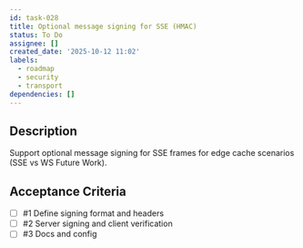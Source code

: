 ```yaml
---
id: task-028
title: Optional message signing for SSE (HMAC)
status: To Do
assignee: []
created_date: '2025-10-12 11:02'
labels:
  - roadmap
  - security
  - transport
dependencies: []
---
```


## Description

<!-- SECTION:DESCRIPTION:BEGIN -->
Support optional message signing for SSE frames for edge cache scenarios (SSE vs WS Future Work).
<!-- SECTION:DESCRIPTION:END -->

## Acceptance Criteria
<!-- AC:BEGIN -->
- [ ] #1 Define signing format and headers
- [ ] #2 Server signing and client verification
- [ ] #3 Docs and config
<!-- AC:END -->
